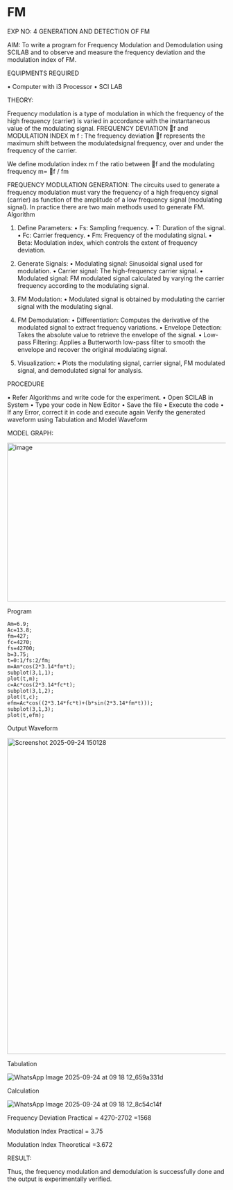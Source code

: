 # FM

EXP NO: 4	GENERATION AND DETECTION OF FM


AIM:
To write a program for Frequency Modulation and Demodulation using SCILAB and to observe and measure the frequency deviation and the modulation index of FM.


EQUIPMENTS REQUIRED

•	Computer with i3 Processor
•	SCI LAB

THEORY:

Frequency modulation is a type of modulation in which the frequency of the high frequency (carrier) is varied in accordance with the instantaneous value of the modulating signal.
FREQUENCY DEVIATION f and MODULATION INDEX m f :
The frequency deviation f represents the maximum shift between the  modulatedsignal
frequency, over and under the frequency of the carrier.

We define modulation index m f the ratio between f and the modulating frequency
m= f / fm


FREQUENCY MODULATION GENERATION:
The circuits used to generate a frequency modulation must vary the frequency of a high frequency signal (carrier) as function of the amplitude of a low frequency signal (modulating signal). In practice there are two main methods used to generate FM.
Algorithm
1.	Define Parameters:
•	Fs: Sampling frequency.
•	T: Duration of the signal.
•	Fc: Carrier frequency.
•	Fm: Frequency of the modulating signal.
•	Beta: Modulation index, which controls the extent of frequency deviation.
2.	Generate Signals:
•	Modulating signal: Sinusoidal signal used for modulation.
•	Carrier signal: The high-frequency carrier signal.
•	Modulated signal: FM modulated signal calculated by varying the carrier frequency according to the modulating signal.
3.	FM Modulation:
•	Modulated signal is obtained by modulating the carrier signal with the modulating signal.
 
4.	FM Demodulation:
•	Differentiation: Computes the derivative of the modulated signal to extract frequency variations.
•	Envelope Detection: Takes the absolute value to retrieve the envelope of the signal.
•	Low-pass Filtering: Applies a Butterworth low-pass filter to smooth the envelope and recover the original modulating signal.
5.	Visualization:
•	Plots the modulating signal, carrier signal, FM modulated signal, and demodulated signal for analysis.



PROCEDURE


•	Refer Algorithms and write code for the experiment.
•	Open SCILAB in System
•	Type your code in New Editor
•	Save the file
•	Execute the code
•	If any Error, correct it in code and execute again
Verify the generated waveform using Tabulation and Model Waveform

MODEL GRAPH:

<img width="512" height="365" alt="image" src="https://github.com/user-attachments/assets/acd787bd-5281-4f1b-802f-1aa39fac9189" />


Program
```
Am=6.9;
Ac=13.8;
fm=427;
fc=4270;
fs=42700;
b=3.75;
t=0:1/fs:2/fm;
m=Am*cos(2*3.14*fm*t);
subplot(3,1,1);
plot(t,m);
c=Ac*cos(2*3.14*fc*t);
subplot(3,1,2);
plot(t,c);
efm=Ac*cos((2*3.14*fc*t)+(b*sin(2*3.14*fm*t)));
subplot(3,1,3);
plot(t,efm);
```

Output Waveform

<img width="759" height="727" alt="Screenshot 2025-09-24 150128" src="https://github.com/user-attachments/assets/e94228be-8fec-4c65-a80c-969fcaf52be7" />



Tabulation

![WhatsApp Image 2025-09-24 at 09 18 12_659a331d](https://github.com/user-attachments/assets/1a216252-7be6-4bde-83e5-c1f47d83665e)


Calculation

![WhatsApp Image 2025-09-24 at 09 18 12_8c54c14f](https://github.com/user-attachments/assets/59a63faf-0cb2-4298-9335-9f00a72e6a55)


Frequency Deviation Practical =  4270-2702 =1568

Modulation Index Practical	= 3.75

Modulation Index Theoretical	=3.672



RESULT:

Thus, the frequency modulation and demodulation is successfully done and the output is experimentally verified.


